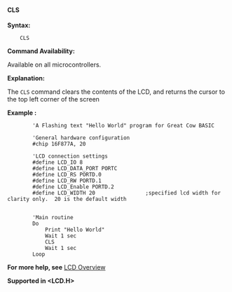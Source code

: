 <div class="section">

<div class="titlepage">

<div>

<div>

#### <span id="cls"></span>CLS

</div>

</div>

</div>

<span class="strong">**Syntax:**</span>

``` screen
    CLS
```

<span class="strong">**Command Availability:**</span>

Available on all microcontrollers.

<span class="strong">**Explanation:**</span>

The `CLS` command clears the contents of the LCD, and returns the cursor
to the top left corner of the screen

<span class="strong">**Example :**</span>

``` screen
        'A Flashing text "Hello World" program for Great Cow BASIC

        'General hardware configuration
        #chip 16F877A, 20

        'LCD connection settings
        #define LCD_IO 8
        #define LCD_DATA_PORT PORTC
        #define LCD_RS PORTD.0
        #define LCD_RW PORTD.1
        #define LCD_Enable PORTD.2
        #define LCD_WIDTH 20                ;specified lcd width for clarity only.  20 is the default width


        'Main routine
        Do
            Print "Hello World"
            Wait 1 sec
            CLS
            Wait 1 sec
        Loop
```

<span class="strong">**For more help, see**</span>
<a href="lcd_overview" class="link" title="LCD Overview">LCD Overview</a>

<span class="strong">**Supported in &lt;LCD.H&gt;**</span>

</div>
